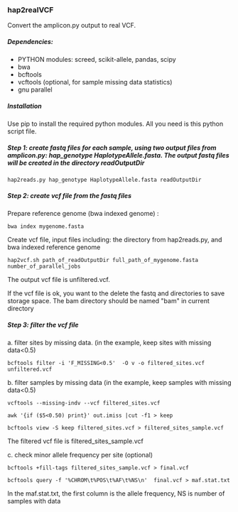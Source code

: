 ### hap2realVCF

Convert the amplicon.py output to real VCF. 

##### Dependencies:

- PYTHON modules: screed, scikit-allele, pandas, scipy
- bwa
- bcftools
- vcftools (optional, for sample missing data statistics)
- gnu parallel

##### Installation
Use pip to install the required python modules. All you need is this python script file.

##### Step 1: create fastq files for each sample, using two output files from amplicon.py: hap_genotype HaplotypeAllele.fasta. The output fastq files will be created in the directory readOutputDir

```
hap2reads.py hap_genotype HaplotypeAllele.fasta readOutputDir
```

##### Step 2: create vcf file from the fastq files

Prepare reference genome (bwa indexed genome) :

```
bwa index mygenome.fasta
```

Create vcf file, input files including: the directory from hap2reads.py, and bwa indexed reference genome

```
hap2vcf.sh path_of_readOutputDir full_path_of_mygenome.fasta number_of_parallel_jobs
```

The output vcf file is unfiltered.vcf. 

If the vcf file is ok, you want to the delete the fastq and directories to save storage space. The bam directory should be named "bam" in current directory

##### Step 3: filter the vcf file

a. filter sites by missing data. (in the example, keep sites with missing data<0.5)

```
bcftools filter -i 'F_MISSING<0.5'  -O v -o filtered_sites.vcf unfiltered.vcf
```

b. filter samples by missing data (in the example, keep samples with missing data<0.5)

```
vcftools --missing-indv --vcf filtered_sites.vcf

awk '{if ($5<0.50) print}' out.imiss |cut -f1 > keep

bcftools view -S keep filtered_sites.vcf > filtered_sites_sample.vcf
```

The filtered vcf file is filtered_sites_sample.vcf 

c. check minor allele frequency per site (optional)

```
bcftools +fill-tags filtered_sites_sample.vcf > final.vcf

bcftools query -f '%CHROM\t%POS\t%AF\t%NS\n'  final.vcf > maf.stat.txt
```

In the maf.stat.txt, the first column is the allele frequency, NS is number of samples with data 
